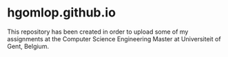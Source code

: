# hgomlop.github.io
This repository has been created in order to upload some of my assignments at the Computer Science Engineering Master at Universiteit of Gent, Belgium.
